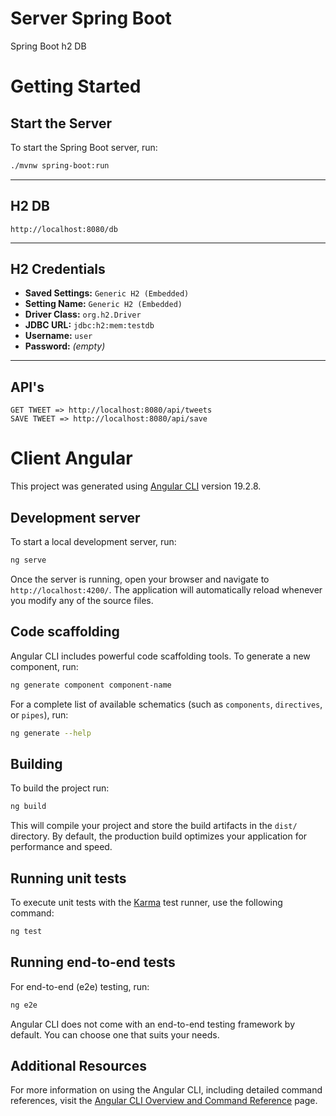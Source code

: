 ﻿# Server Spring Boot
Spring Boot h2 DB

# Getting Started

## Start the Server

To start the Spring Boot server, run:

```bash
./mvnw spring-boot:run
```

---

## H2 DB

```
http://localhost:8080/db

```

---

## H2 Credentials
- **Saved Settings:** `Generic H2 (Embedded)`
- **Setting Name:** ``Generic H2 (Embedded)``
- **Driver Class:** `org.h2.Driver`
- **JDBC URL:** `jdbc:h2:mem:testdb`
- **Username:** `user`
- **Password:** *(empty)*

---

## API's

```
GET TWEET => http://localhost:8080/api/tweets
SAVE TWEET => http://localhost:8080/api/save
```


# Client Angular

This project was generated using [Angular CLI](https://github.com/angular/angular-cli) version 19.2.8.

## Development server

To start a local development server, run:

```bash
ng serve
```

Once the server is running, open your browser and navigate to `http://localhost:4200/`. The application will automatically reload whenever you modify any of the source files.

## Code scaffolding

Angular CLI includes powerful code scaffolding tools. To generate a new component, run:

```bash
ng generate component component-name
```

For a complete list of available schematics (such as `components`, `directives`, or `pipes`), run:

```bash
ng generate --help
```

## Building

To build the project run:

```bash
ng build
```

This will compile your project and store the build artifacts in the `dist/` directory. By default, the production build optimizes your application for performance and speed.

## Running unit tests

To execute unit tests with the [Karma](https://karma-runner.github.io) test runner, use the following command:

```bash
ng test
```

## Running end-to-end tests

For end-to-end (e2e) testing, run:

```bash
ng e2e
```

Angular CLI does not come with an end-to-end testing framework by default. You can choose one that suits your needs.

## Additional Resources

For more information on using the Angular CLI, including detailed command references, visit the [Angular CLI Overview and Command Reference](https://angular.dev/tools/cli) page.


